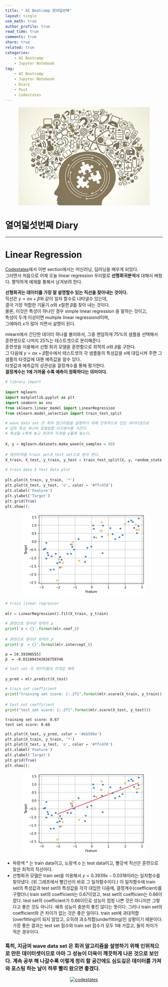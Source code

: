 ```yaml
---
title: " AI Bootcamp 열여덟번째"
layout: single
use_math: true
author_profile: true
read_time: true
comments: true
share: true
related: true
categories:
    - AI Bootcamp
    - Jupyter Notebook
tag:
    - AI Bootcamp
    - Jupyter Notebook
    - Diary
    - Post
    - Codestates
---
```

<p align="center">
  <img src="/assets/img/post/AIbootcamp.jpg" alt="AI Bootcamp"/>
</p>  

# 열여덟섯번째 Diary  
---  
# Linear Regression

[Codestates](https://codestates.com)에서 이번 section에서는 머신러닝, 딥러닝을 배우게 되었다.  
그러면서 처음으로 어제 오늘 linear regression 우리말로 **선형회귀분석**에 대해서 배웠다. 짤막하게 예제를 통해서 남겨보려  한다.

**선형회귀는 데이터를 가장 잘 설명할수 있는 직선을 찾아내는 것이다.**  
직선은 $y = \alpha x + \beta$와 같이 일차 함수로 나타낼수 있는데,  
결국 가장 적합한 기울기 $\alpha$와 $x$절편 $\beta$를 찾아 내는 것이다.  
물론, 이것은 특성이 하나인 경우 simple linear regression 을 말하는 것이고,  
특성이 두개 이상이면 multiple linear regressiond이며,  
그에따라 $x$가 많아 지면서 설명이 된다.

mlearn에서 간단한 데이터 하나를 불러와서, 그중 랜덤하게 75%의 샘플을 선택해서 훈련셋으로 나머지 25%는 테스트셋으로 분리해준다.  
훈련셋을 이용해서 선형 회귀 모델을 훈련함으로 최적의 $\alpha$와 $\beta$를 구한다.  
그 다음에  $y = \alpha x + \beta$함수에서 테스트셋의 각 샘플들의 특성값을 $x$에 대입시켜 주면 그 샘플의 타겟값에 대핸 예측값을 알수 있다.  
타겟값과 예측값의 상관성을 결정계수를 통해 평가한다.  
**결정계수는 1에 가까울 수록 예측이 정확하다는 의미이다.**


```python
# library import

import mglearn
import matplotlib.pyplot as plt
import seaborn as sns
from sklearn.linear_model import LinearRegression
from sklearn.model_selection import train_test_split
```


```python
# wave data set 은 회귀 알고리즘을 설명하기 위해 인위적으로 만든 데이터셋으로 
# 입력 특성 하나와 모델링할 타깃변수를 가진다.
# 특성을 x축에 놓고 회귀의 타겟을 y출에 놓는다.

X, y = mglearn.datasets.make_wave(n_samples = 60)

# 데이터셋을 train set과 test set으로 분리 한다.
X_train, X_test, y_train, y_test = train_test_split(X, y, random_state = 42)
```


```python
# train data $ test data plot

plt.plot(X_train, y_train, '*')
plt.plot(X_test, y_test, 'o', color = '#ffc478')
plt.xlabel('Feature')
plt.ylabel('Target')
plt.grid(True)
plt.show();
```


<p align="center">
  <img src="/images/2021-01-29-AIbootcamp18_files/2021-01-29-AIbootcamp18_6_0.png" alt="AI Bootcamp 18"/>
</p>     
   



```python
# train linear regressor

mlr = LinearRegression().fit(X_train, y_train)
```


```python
# 훈련으로 찾아낸 최적의 𝛼
print('𝛼 = {}'.format(mlr.coef_))

# 훈련으로 찾아낸 최적의 𝛽 
print('𝛽  = {}'.format(mlr.intercept_))
```

    𝛼 = [0.39390555]
    𝛽  = -0.031804343026759746
    


```python
# test set 의 데이터들의 타겟값 예측

y_pred = mlr.predict(X_test)
```


```python
# train set coefficient
print("training set score: {:.2f}".format(mlr.score(X_train, y_train))) 

# test set coefficient
print("test set score: {:.2f}".format(mlr.score(X_test, y_test)))
```

    training set score: 0.67
    test set score: 0.66
    


```python
plt.plot(X_test, y_pred, color = '#eb596e')
plt.plot(X_train, y_train, '*')
plt.plot(X_test, y_test, 'o', color = '#ffc478')
plt.xlabel('Feature')
plt.ylabel('Target')
plt.grid(True)
plt.show();
```


    
<p align="center">
  <img src="/images/2021-01-29-AIbootcamp18_files/2021-01-29-AIbootcamp18_11_0.png" alt="AI Bootcamp 18"/>
</p>   
    


* 파랑색 * 는 train data이고, 노랑색 o 는 test data이고, 빨강색 직선은 훈련으로 찾은 최적의 직선이다.
* 선형회귀 모델은 train set을 이용해서 $y = 0.3939x - 0.0318$이라는 일차함수를 찾아냈다. (위 그래프에서 빨간선이 바로 그 일차함수이다.) 이 일차함수에 train set의 특성값과 test set의 특성값을 각각 대입한 다음에, 결정계수(coefficient)를 구했더니 train set의 coefficient는 0.67이었고, test set의 coefficien는 0.66이었다. test set의 coefficient가 0.66이므로 성능이 엄청 나쁜 것은 아니지만 그렇다고 좋은 것도 아니다. 예측 성능이 충분히 좋진 않다는 뜻이다. 그러나 train set의 coefficient와 큰 차이가 없는 것은 좋은 일이다. train set에 과대적합(overfitting)이 되지 않았고, 오히려 과소적합(underfitting)인 상황이기 때문이다. 가장 좋은 결과는 test set 점수와 train set 점수가 모두 1에 가깝고, 둘의 차이가 적은 경우이다.  

### 특히, 지금의 wave data set 은 회귀 알고리즘을 설명하기 위해 인위적으로 만든 데이터셋이므로 아마 그 성능이 더욱이 깨끗하게 나온 것으로 보인다. 계속 공부 해 나갈수록 이렇게 정리 할 공간에도 심도깊은 데이터를 가져와 포스팅 하는 날이 하루 빨리 왔으면 좋겠다.

<p align="center">
    <a href="https://codestates.com" target = "_blank">
        <img src="https://i.imgur.com/RDAD11M.png" 
        width="300" height="300"
        alt="codestates"/>
    </a>
</p> 